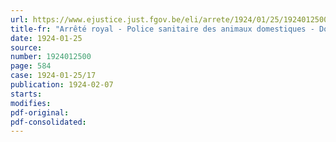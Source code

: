 ```yaml
---
url: https://www.ejustice.just.fgov.be/eli/arrete/1924/01/25/1924012500/justel
title-fr: "Arrêté royal - Police sanitaire des animaux domestiques - Dourine"
date: 1924-01-25
source:
number: 1924012500
page: 584
case: 1924-01-25/17
publication: 1924-02-07
starts:
modifies:
pdf-original:
pdf-consolidated:
---
```


